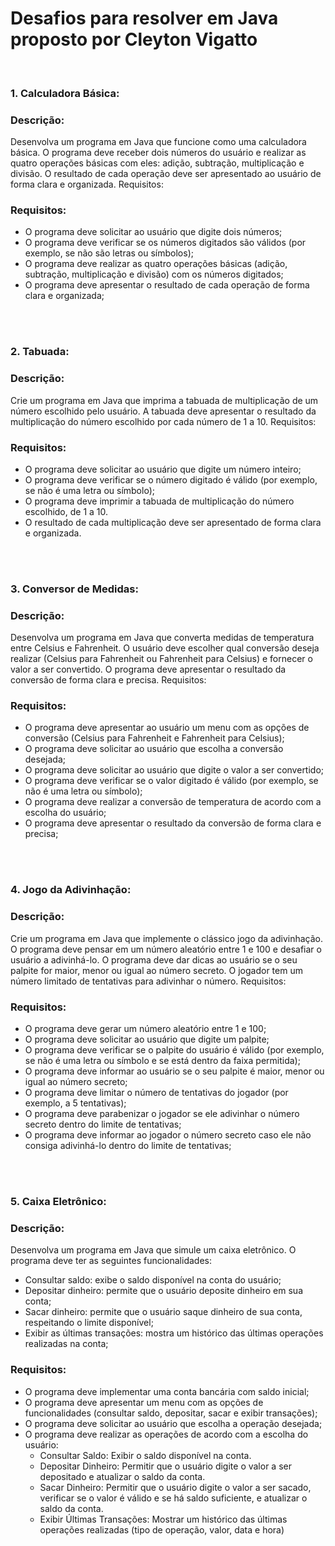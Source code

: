 <h1>Desafios para resolver em Java proposto por Cleyton Vigatto</h1>
<br>

<h3>1. Calculadora Básica:</h3>
<h3>Descrição:</h3>
<p>
    Desenvolva um programa em Java que funcione como uma calculadora básica. O programa
    deve receber dois números do usuário e realizar as quatro operações básicas com eles:
    adição, subtração, multiplicação e divisão. O resultado de cada operação deve ser
    apresentado ao usuário de forma clara e organizada.
    Requisitos:
</p>
<h3>Requisitos:</h3>
<ul>
    <li>O programa deve solicitar ao usuário que digite dois números;</li>
    <li>O programa deve verificar se os números digitados são válidos (por exemplo, se não são letras ou símbolos);</li>
    <li>O programa deve realizar as quatro operações básicas (adição, subtração, multiplicação e divisão) com os números digitados;</li>
    <li>O programa deve apresentar o resultado de cada operação de forma clara e organizada;</li>
</ul>
<br><br>

<h3>2. Tabuada:</h3>
<h3>Descrição:</h3>
<p>
    Crie um programa em Java que imprima a tabuada de multiplicação de um número
    escolhido pelo usuário. A tabuada deve apresentar o resultado da multiplicação do número
    escolhido por cada número de 1 a 10.
    Requisitos:
</p>
<h3>Requisitos:</h3>
<ul>
    <li>O programa deve solicitar ao usuário que digite um número inteiro;</li>
    <li>O programa deve verificar se o número digitado é válido (por exemplo, se não é uma letra ou símbolo);</li>
    <li>O programa deve imprimir a tabuada de multiplicação do número escolhido, de 1 a 10.</li>
    <li>O resultado de cada multiplicação deve ser apresentado de forma clara e organizada.</li>
</ul>
<br><br>

<h3>3. Conversor de Medidas:</h3>
<h3>Descrição:</h3>
<p>
    Desenvolva um programa em Java que converta medidas de temperatura entre Celsius e
    Fahrenheit. O usuário deve escolher qual conversão deseja realizar (Celsius para
    Fahrenheit ou Fahrenheit para Celsius) e fornecer o valor a ser convertido. O programa
    deve apresentar o resultado da conversão de forma clara e precisa.
    Requisitos:
</p>
<h3>Requisitos:</h3>
<ul>
    <li>O programa deve apresentar ao usuário um menu com as opções de conversão (Celsius para Fahrenheit e Fahrenheit para Celsius);</li>
    <li>O programa deve solicitar ao usuário que escolha a conversão desejada;</li>
    <li>O programa deve solicitar ao usuário que digite o valor a ser convertido;</li>
    <li>O programa deve verificar se o valor digitado é válido (por exemplo, se não é uma letra ou símbolo);</li>
    <li>O programa deve realizar a conversão de temperatura de acordo com a escolha do usuário;</li>
    <li>O programa deve apresentar o resultado da conversão de forma clara e precisa;</li>
</ul>
<br><br>

<h3>4. Jogo da Adivinhação:</h3>
<h3>Descrição:</h3>
<p>    
    Crie um programa em Java que implemente o clássico jogo da adivinhação. O programa
    deve pensar em um número aleatório entre 1 e 100 e desafiar o usuário a adivinhá-lo. O
    programa deve dar dicas ao usuário se o seu palpite for maior, menor ou igual ao número
    secreto. O jogador tem um número limitado de tentativas para adivinhar o número.
    Requisitos:
</p>
<h3>Requisitos:</h3>
<ul>
    <li>O programa deve gerar um número aleatório entre 1 e 100;</li>
    <li>O programa deve solicitar ao usuário que digite um palpite;</li>
    <li>O programa deve verificar se o palpite do usuário é válido (por exemplo, se não é uma letra ou símbolo e se está dentro da faixa permitida);</li>
    <li>O programa deve informar ao usuário se o seu palpite é maior, menor ou igual ao número secreto;</li>
    <li>O programa deve limitar o número de tentativas do jogador (por exemplo, a 5 tentativas);</li>
    <li>O programa deve parabenizar o jogador se ele adivinhar o número secreto dentro do limite de tentativas;</li>
    <li>O programa deve informar ao jogador o número secreto caso ele não consiga adivinhá-lo dentro do limite de tentativas;</li>
</ul>
<br><br>

<h3>5. Caixa Eletrônico:</h3>
<h3>Descrição:</h3>
<p>
    Desenvolva um programa em Java que simule um caixa eletrônico. O programa deve ter as seguintes funcionalidades:
</p>
<ul>
    <li>Consultar saldo: exibe o saldo disponível na conta do usuário;</li>
    <li>Depositar dinheiro: permite que o usuário deposite dinheiro em sua conta;</li>
    <li>Sacar dinheiro: permite que o usuário saque dinheiro de sua conta, respeitando o limite disponível;</li>
    <li>Exibir as últimas transações: mostra um histórico das últimas operações realizadas na conta;</li>
</ul>
    <h3>Requisitos:</h3>
<ul>
    <li>O programa deve implementar uma conta bancária com saldo inicial;</li>
    <li>O programa deve apresentar um menu com as opções de funcionalidades (consultar saldo, depositar, sacar e exibir transações);</li>
    <li>O programa deve solicitar ao usuário que escolha a operação desejada;</li>
    <li>O programa deve realizar as operações de acordo com a escolha do usuário:
        <ul>
            <li>Consultar Saldo: Exibir o saldo disponível na conta.</li>
            <li>Depositar Dinheiro: Permitir que o usuário digite o valor a ser depositado e atualizar o saldo da conta.</li>
            <li>Sacar Dinheiro: Permitir que o usuário digite o valor a ser sacado, verificar se o valor é válido e se há saldo suficiente, e atualizar o saldo da conta.</li>
            <li>Exibir Últimas Transações: Mostrar um histórico das últimas operações realizadas (tipo de operação, valor, data e hora)</li>
        </ul>
    </li>
</ul>
